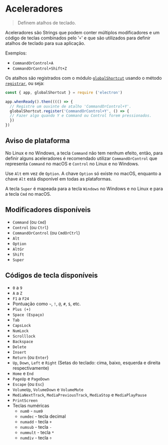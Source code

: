 # Aceleradores

> Definem atalhos de teclado.

Aceleradores são Strings que podem conter múltiplos modificadores e um código de teclas combinados pelo '`+`' e que são utilizados para definir atalhos de teclado para sua aplicação.

Exemplos:

* `CommandOrControl+A`
* `CommandOrControl+Shift+Z`

Os atalhos são registrados com o módulo [`globalShortcut`](global-shortcut.md) usando o método [`registrar`](global-shortcut.md#globalshortcutregisteraccelerator-callback), ou seja:

```javascript
const { app, globalShortcut } = require ('electron')

app.whenReady().then(((() => {
  // Registre um ouvinte de atalho 'CommandOrControl+Y'.
  globalShortcut.register('CommandOrControl+Y', () => {
  // Fazer algo quando Y e Command ou Control forem pressionados.
  }) 
})
```

## Aviso de plataforma

No Linux e no Windows, a tecla `Command` não tem nenhum efeito, então, para definir alguns aceleradores é recomendado utilizar `CommandOrControl` que representa `Command` no macOS e `Control` no Linux e no Windows.

Use `Alt` em vez de `Option`. A chave `Option` só existe no macOS, enquanto a chave `Alt` está disponível em todas as plataformas.

A tecla `Super` é mapeada para a tecla `Windows` no Windows e no Linux e para a tecla `Cmd` no macOS.

## Modificadores disponíveis

* `Command` (ou `Cmd`)
* `Control` (ou `Ctrl`)
* `CommandOrControl` (ou `CmdOrCtrl`)
* `Alt`
* `Option`
* `AltGr`
* `Shift`
* `Super`

## Códigos de tecla disponíveis

* `0` a `9`
* `A` a `Z`
* `F1` a `F24`
* Pontuação como `~`, `!`, `@`, `#`, `$`, etc.
* `Plus (+)`
* `Space (Espaço)`
* `Tab`
* `CapsLock`
* `NumLock`
* `Scrolllock`
* `Backspace`
* `Delete`
* `Insert`
* `Return` (ou `Enter`)
* `Up`, `Down`, `Left` e `Right` (Setas do teclado: cima, baixo, esquerda e direita respectivamente)
* `Home` e `End`
* `PageUp` e `PageDown`
* `Escape` (ou `Esc`)
* `VolumeUp`, `VolumeDown` e `VolumeMute`
* `MediaNextTrack`, `MediaPreviousTrack`, `MediaStop` e `MediaPlayPause`
* `PrintScreen`
* Teclas numéricas
  * `num0` - `num9`
  * `numdec` - tecla decimal
  * `numadd` - tecla `+`
  * `numsub` - tecla `-`
  * `nummult` - tecla `*`
  * `numdiv` - tecla `÷`
